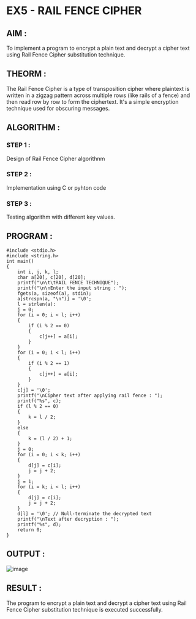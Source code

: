 # EX5 - RAIL FENCE CIPHER
## AIM :
To implement a program to encrypt a plain text and decrypt a cipher text using Rail Fence Cipher substitution technique.
## THEORM :
The Rail Fence Cipher is a type of transposition cipher where plaintext is written in a zigzag pattern across multiple rows (like rails of a fence) and then read row by row to form the ciphertext. It's a simple encryption technique used for obscuring messages.
## ALGORITHM :
### STEP 1 :
Design of Rail Fence Cipher algorithnm

### STEP 2 :
Implementation using C or pyhton code

### STEP 3 :
Testing algorithm with different key values.


## PROGRAM :
```
#include <stdio.h>
#include <string.h>
int main() 
{
    int i, j, k, l;
    char a[20], c[20], d[20];
    printf("\n\t\tRAIL FENCE TECHNIQUE");
    printf("\n\nEnter the input string : ");
    fgets(a, sizeof(a), stdin);
    a[strcspn(a, "\n")] = '\0'; 
    l = strlen(a):
    j = 0;
    for (i = 0; i < l; i++) 
    {
        if (i % 2 == 0)
        {
            c[j++] = a[i];
        }
    }
    for (i = 0; i < l; i++) 
    {
        if (i % 2 == 1) 
        {
            c[j++] = a[i];
        }
    }
    c[j] = '\0';
    printf("\nCipher text after applying rail fence : ");
    printf("%s", c);
    if (l % 2 == 0) 
    {
        k = l / 2;
    }
    else 
    {
        k = (l / 2) + 1;
    }
    j = 0;
    for (i = 0; i < k; i++) 
    {
        d[j] = c[i];
        j = j + 2;
    }
    j = 1;
    for (i = k; i < l; i++) 
    {
        d[j] = c[i];
        j = j + 2;
    }
    d[l] = '\0'; // Null-terminate the decrypted text
    printf("\nText after decryption : ");
    printf("%s", d);
    return 0;
}

```

 
## OUTPUT :
![image](https://github.com/user-attachments/assets/962d4b37-3ebe-4d77-a299-e2efce84f4f2)



## RESULT :
The program to encrypt a plain text and decrypt a cipher text using Rail Fence Cipher substitution technique is executed successfully.

